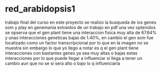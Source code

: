 # red_arabidopsis1
trabajo final del curso 
en este proyecto se realizo la busqueda de los genes som y play en genemania extraidos de un trabajo en pdf una vez optenidos se opserva que el gen plant tiene una interaccion fisica muy alta de 67.64% y unas interacciones geneticas bajas  de 1.40%, en cambio el gen som fue localizado como un factor transcripcional por lo que en la imagen no se muestra sin embargo lo que yo llego a notar es q el gen plant tiene interacciones con  bastantes genes ya sea muy altas o bajas estas interacciones por lo que puede llegar a influenciar si llega a tener un cambio aun que no se si sera alto o bajo lo q influenciaria 
